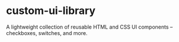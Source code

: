 # custom-ui-library
A lightweight collection of reusable HTML and CSS UI components – checkboxes, switches, and more.
